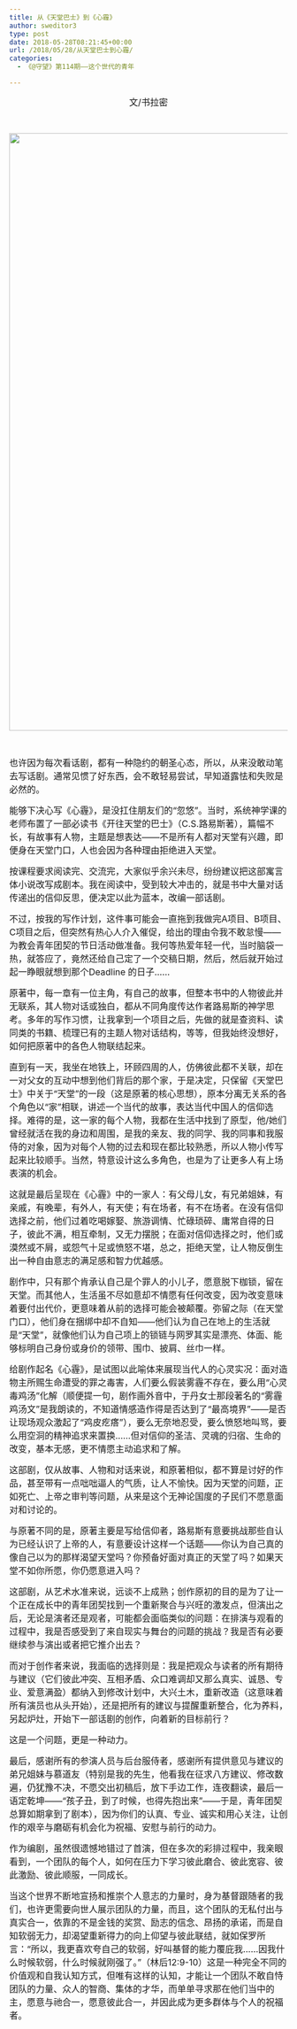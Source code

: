 ```yaml
---
title: 从《天堂巴士》到《心霾》
author: sweditor3
type: post
date: 2018-05-28T08:21:45+00:00
url: /2018/05/28/从天堂巴士到心霾/
categories:
  - 《@守望》第114期——这个世代的青年

---
```

<p style="text-align: center;">
  <span style="font-size: 12pt;">文/书拉密</span>
</p>

&nbsp;

<img class="aligncenter size-full wp-image-16981" src="http://t5.shwchurch.org/wp-content/uploads/2018/05/话剧剧照-2.jpg" alt="" width="1440" height="1080" srcset="http://t5.shwchurch.org/wp-content/uploads/2018/05/话剧剧照-2.jpg 1440w, http://t5.shwchurch.org/wp-content/uploads/2018/05/话剧剧照-2-400x300.jpg 400w, http://t5.shwchurch.org/wp-content/uploads/2018/05/话剧剧照-2-533x400.jpg 533w, http://t5.shwchurch.org/wp-content/uploads/2018/05/话剧剧照-2-768x576.jpg 768w" sizes="(max-width: 1440px) 100vw, 1440px" />

&nbsp;

<span style="font-size: 12pt;">也许因为每次看话剧，都有一种隐约的朝圣心态，所以，从来没敢动笔去写话剧。通常见惯了好东西，会不敢轻易尝试，早知道露怯和失败是必然的。</span>

<span style="font-size: 12pt;">能够下决心写《心霾》，是没扛住朋友们的“忽悠”。当时，系统神学课的老师布置了一部必读书《开往天堂的巴士》（C.S.路易斯著），篇幅不长，有故事有人物，主题是想表达——不是所有人都对天堂有兴趣，即便身在天堂门口，人也会因为各种理由拒绝进入天堂。</span>
  
<span style="font-size: 12pt;">按课程要求阅读完、交流完，大家似乎余兴未尽，纷纷建议把这部寓言体小说改写成剧本。我在阅读中，受到较大冲击的，就是书中大量对话传递出的信仰反思，便决定以此为蓝本，改编一部话剧。</span>

<span style="font-size: 12pt;">不过，按我的写作计划，这件事可能会一直拖到我做完A项目、B项目、C项目之后，但突然有热心人介入催促，给出的理由令我不敢怠慢——为教会青年团契的节日活动做准备。我何等热爱年轻一代，当时脑袋一热，就答应了，竟然还给自己定了一个交稿日期，然后，然后就开始过起一睁眼就想到那个Deadline 的日子……</span>

<span style="font-size: 12pt;">原著中，每一章有一位主角，有自己的故事，但整本书中的人物彼此并无联系，其人物对话或独白，都从不同角度传达作者路易斯的神学思考。多年的写作习惯，让我拿到一个项目之后，先做的就是查资料、读同类的书籍、梳理已有的主题人物对话结构，等等，但我始终没想好，如何把原著中的各色人物联结起来。</span>

<span style="font-size: 12pt;">直到有一天，我坐在地铁上，环顾四周的人，仿佛彼此都不关联，却在一对父女的互动中想到他们背后的那个家，于是决定，只保留《天堂巴士》中关于“天堂”的一段（这是原著的核心思想），原本分离无关系的各个角色以“家”相联，讲述一个当代的故事，表达当代中国人的信仰选择。难得的是，这一家的每个人物，我都在生活中找到了原型，他/她们曾经就活在我的身边和周围，是我的亲友、我的同学、我的同事和我服侍的对象，因为对每个人物的过去和现在都比较熟悉，所以人物小传写起来比较顺手。当然，特意设计这么多角色，也是为了让更多人有上场表演的机会。</span>

<span style="font-size: 12pt;">这就是最后呈现在《心霾》中的一家人：有父母儿女，有兄弟姐妹，有亲戚，有晚辈，有外人，有天使；有在场者，有不在场者。在没有信仰选择之前，他们过着吃喝嫁娶、旅游调情、忙碌琐碎、庸常自得的日子，彼此不满，相互牵制，又无力摆脱；在面对信仰选择之时，他们或漠然或不屑，或怨气十足或愤怒不堪，总之，拒绝天堂，让人物反倒生出一种自由意志的满足感和智力优越感。</span>

<span style="font-size: 12pt;">剧作中，只有那个肯承认自己是个罪人的小儿子，愿意脱下枷锁，留在天堂。而其他人，生活虽不尽如意却不情愿有任何改变，因为改变意味着要付出代价，更意味着从前的选择可能会被颠覆。弥留之际（在天堂门口），他们身在捆绑中却不自知——他们认为自己在地上的生活就是“天堂”，就像他们认为自己项上的锁链与网罗其实是漂亮、体面、能够标明自己身份或身价的领带、围巾、披肩、丝巾一样。</span>

<span style="font-size: 12pt;">给剧作起名《心霾》，是试图以此喻体来展现当代人的心灵实况：面对造物主所赐生命遭受的罪之毒害，人们要么假装雾霾不存在，要么用“心灵毒鸡汤”化解（顺便提一句，剧作画外音中，于丹女士那段著名的“雾霾鸡汤文”是我朗读的，不知道情感造作得是否达到了“最高境界”——是否让现场观众激起了“鸡皮疙瘩”），要么无奈地忍受，要么愤怒地叫骂，要么用空洞的精神追求来置换……但对信仰的圣洁、灵魂的归宿、生命的改变，基本无感，更不情愿主动追求和了解。</span>

<span style="font-size: 12pt;">这部剧，仅从故事、人物和对话来说，和原著相似，都不算是讨好的作品，甚至带有一点咄咄逼人的气质，让人不愉快。因为天堂的问题，正如死亡、上帝之审判等问题，从来是这个无神论国度的子民们不愿意面对和讨论的。</span>

<span style="font-size: 12pt;">与原著不同的是，原著主要是写给信仰者，路易斯有意要挑战那些自认为已经认识了上帝的人，有意要设计这样一个话题——你认为自己真的像自己以为的那样渴望天堂吗？你预备好面对真正的天堂了吗？如果天堂不如你所愿，你仍愿意进入吗？</span>

<span style="font-size: 12pt;">这部剧，从艺术水准来说，远谈不上成熟；创作原初的目的是为了让一个正在成长中的青年团契找到一个重新聚合与兴旺的激发点，但演出之后，无论是演者还是观者，可能都会面临类似的问题：在排演与观看的过程中，我是否感受到了来自现实与舞台的问题的挑战？我是否有必要继续参与演出或者把它推介出去？</span>

<span style="font-size: 12pt;">而对于创作者来说，我面临的选择则是：我是把观众与读者的所有期待与建议（它们彼此冲突、互相矛盾、众口难调却又那么真实、诚恳、专业、爱意满盈）都纳入到修改计划中，大兴土木，重新改造（这意味着所有演员也从头开始），还是把所有的建议与提醒重新整合，化为养料，另起炉灶，开始下一部话剧的创作，向着新的目标前行？</span>

<span style="font-size: 12pt;">这是一个问题，更是一种动力。</span>

<span style="font-size: 12pt;">最后，感谢所有的参演人员与后台服侍者，感谢所有提供意见与建议的弟兄姐妹与慕道友（特别是我的先生，他看我在征求八方建议、修改数遍，仍犹豫不决，不愿交出初稿后，放下手边工作，连夜翻读，最后一语定乾坤——“孩子丑，到了时候，也得先抱出来”——于是，青年团契总算如期拿到了剧本），因为你们的认真、专业、诚实和用心关注，让创作的艰辛与磨砺有机会化为祝福、安慰与前行的动力。</span>

<span style="font-size: 12pt;">作为编剧，虽然很遗憾地错过了首演，但在多次的彩排过程中，我亲眼看到，一个团队的每个人，如何在压力下学习彼此磨合、彼此宽容、彼此激励、彼此顺服，一同成长。</span>

<span style="font-size: 12pt;">当这个世界不断地宣扬和推崇个人意志的力量时，身为基督跟随者的我们，也许更需要向世人展示团队的力量，而且，这个团队的无私付出与真实合一，依靠的不是金钱的奖赏、励志的信念、昂扬的承诺，而是自知软弱无力，却渴望重新得力的向上仰望与彼此联结，就如保罗所言：“所以，我更喜欢夸自己的软弱，好叫基督的能力覆庇我……因我什么时候软弱，什么时候就刚强了。”（林后12:9-10）这是一种完全不同的价值观和自我认知方式，但唯有这样的认知，才能让一个团队不敢自恃团队的力量、众人的智商、集体的才华，而单单寻求那在他们当中的主，愿意与祂合一，愿意彼此合一，并因此成为更多群体与个人的祝福者。</span>